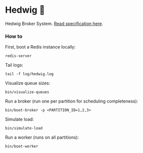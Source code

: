 # Hedwig 🦉
Hedwig Broker System. [Read specification here](https://github.com/moechaieb/hedwig).


### How to

First, boot a Redis instance locally:

```
redis-server
```

Tail logs:
```
tail -f log/hedwig.log
```

Visualize queue sizes:
```
bin/visualize-queues
```

Run a broker (run one per partition for scheduling completeness):
```
bin/boot-broker -p <PARTITION_ID=1,2,3>
```

Simulate load:
```
bin/simulate-load
```

Run a worker (runs on all partitions):
```
bin/boot-worker
```
